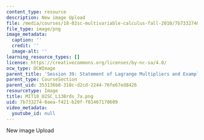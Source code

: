 ```yaml
---
content_type: resource
description: New image Upload
file: /media/courses/18-02sc-multivariable-calculus-fall-2010/7b7332740aeaf421b20ff01467170609_MIT18_02SC_L13Brds_7a.png
file_type: image/png
image_metadata:
  caption: ''
  credit: ''
  image-alt: ''
learning_resource_types: []
license: https://creativecommons.org/licenses/by-nc-sa/4.0/
ocw_type: OCWImage
parent_title: 'Session 39: Statement of Lagrange Multipliers and Example'
parent_type: CourseSection
parent_uid: 353136b8-318c-d2cd-2244-76fe67ed8426
resourcetype: Image
title: MIT18_02SC_L13Brds_7a.png
uid: 7b733274-0aea-f421-b20f-f01467170609
video_metadata:
  youtube_id: null
---
```

New image Upload